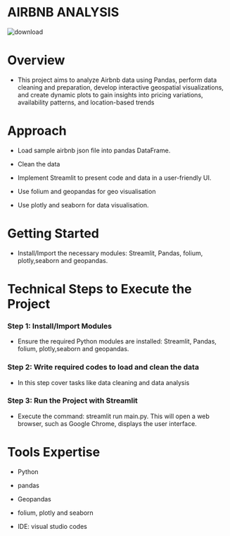# AIRBNB ANALYSIS

![download](https://github.com/AK1612/DS-_projects/assets/159476917/17036ff6-9468-459f-8276-18fbbab31f0c)

# Overview

 - This project aims to analyze Airbnb data using Pandas, perform data cleaning and preparation, develop interactive geospatial visualizations, and create dynamic plots to gain insights into pricing variations, availability patterns, and location-based trends

# Approach 

  - Load sample airbnb json file into pandas DataFrame.
    
  - Clean the data
    
  - Implement Streamlit to present code and data in a user-friendly UI.
  
  - Use folium and geopandas for geo visualisation  
    
  - Use plotly and seaborn for data visualisation.
   

# Getting Started

  - Install/Import the necessary modules: Streamlit, Pandas, folium, plotly,seaborn and geopandas.
    

# Technical Steps to Execute the Project

### Step 1: Install/Import Modules

   - Ensure the required Python modules are installed: Streamlit, Pandas, folium, plotly,seaborn and geopandas.

### Step 2: Write required codes to load and clean the data

   - In this step cover tasks like data cleaning and data analysis

### Step 3: Run the Project with Streamlit

   - Execute the command: streamlit run main.py. This will open a web browser, such as Google Chrome, displays the user interface.


# Tools Expertise 

   - Python
     
   - pandas
     
   - Geopandas
     
   - folium, plotly and seaborn
     
   - IDE: visual studio codes

